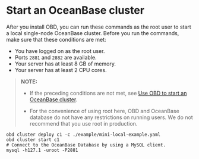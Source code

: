 # Start an OceanBase cluster

After you install OBD, you can run these commands as the root user to start a local single-node OceanBase cluster.
Before you run the commands, make sure that these conditions are met:

- You have logged on as the root user.
- Ports `2881` and `2882` are available.
- Your server has at least 8 GB of memory.
- Your server has at least 2 CPU cores.

> **NOTE:**
>
> - If the preceding conditions are not met, see [Use OBD to start an OceanBase cluster](../3.user-guide/2.start-the-oceanbase-cluster-by-using-obd.md).
>
> - For the convenience of using root here, OBD and OceanBase database do not have any restrictions on running users. We do not recommend that you use root in production.

```shell
obd cluster deploy c1 -c ./example/mini-local-example.yaml
obd cluster start c1
# Connect to the OceanBase Database by using a MySQL client.
mysql -h127.1 -uroot -P2881
```
